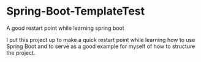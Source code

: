 # Spring-Boot-TemplateTest
A good restart point while learning spring boot

I put this project up to make a quick restart point while learning how to use Spring Boot and to serve as a good example for myself of how to structure the project. 
